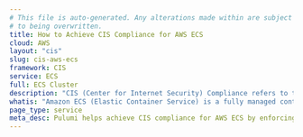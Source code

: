 ```yaml
---
# This file is auto-generated. Any alterations made within are subject
# to being overwritten.
title: How to Achieve CIS Compliance for AWS ECS
cloud: AWS
layout: "cis"
slug: cis-aws-ecs
framework: CIS
service: ECS
full: ECS Cluster
description: "CIS (Center for Internet Security) Compliance refers to the adherence to security best practices outlined by the CIS, a nonprofit organization that develops globally recognized security standards. These best practices are known as CIS Controls and CIS Benchmarks, which provide guidelines for securing various technologies and systems, including operating systems, cloud services, network devices, and software."
whatis: "Amazon ECS (Elastic Container Service) is a fully managed container orchestration service that allows you to run and scale containerized applications in the cloud. It simplifies the deployment and management of containers, handling tasks like load balancing, scaling, and security. ECS integrates seamlessly with other AWS services, making it easy to build and manage resilient, scalable applications."
page_type: service
meta_desc: Pulumi helps achieve CIS compliance for AWS ECS by enforcing security, cost, and compliance requirements. Speak with an expert to get started.
---
```


